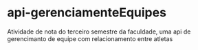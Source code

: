 # api-gerenciamenteEquipes
Atividade de nota do terceiro semestre da faculdade, uma api de gerencimanto de equipe com relacionamento entre atletas
